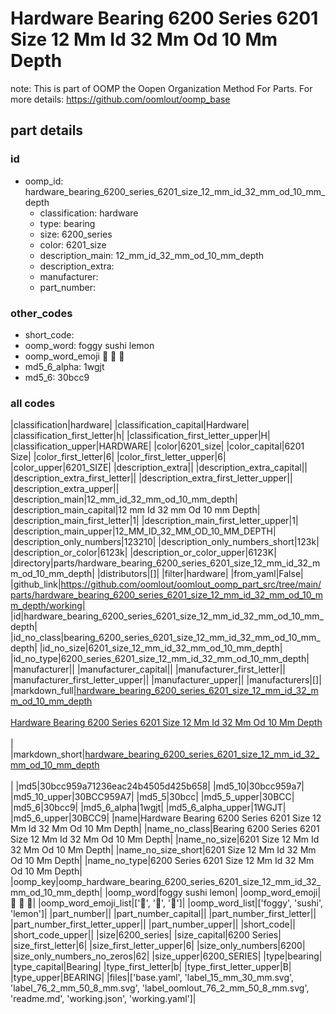 # Hardware Bearing 6200 Series 6201 Size 12 Mm Id 32 Mm Od 10 Mm Depth  

note: This is part of OOMP the Oopen Organization Method For Parts. For more details: https://github.com/oomlout/oomp_base

##  part details





### id
* oomp_id: hardware_bearing_6200_series_6201_size_12_mm_id_32_mm_od_10_mm_depth
  * classification: hardware
  * type: bearing
  * size: 6200_series
  * color: 6201_size
  * description_main: 12_mm_id_32_mm_od_10_mm_depth
  * description_extra: 
  * manufacturer: 
  * part_number: 

### other_codes
* short_code: 
* oomp_word: foggy sushi lemon
* oomp_word_emoji :foggy: :sushi: :lemon:
* md5_6_alpha: 1wgjt
* md5_6: 30bcc9

### all codes 
|classification|hardware|
|classification_capital|Hardware|
|classification_first_letter|h|
|classification_first_letter_upper|H|
|classification_upper|HARDWARE|
|color|6201_size|
|color_capital|6201 Size|
|color_first_letter|6|
|color_first_letter_upper|6|
|color_upper|6201_SIZE|
|description_extra||
|description_extra_capital||
|description_extra_first_letter||
|description_extra_first_letter_upper||
|description_extra_upper||
|description_main|12_mm_id_32_mm_od_10_mm_depth|
|description_main_capital|12 mm Id 32 mm Od 10 mm Depth|
|description_main_first_letter|1|
|description_main_first_letter_upper|1|
|description_main_upper|12_MM_ID_32_MM_OD_10_MM_DEPTH|
|description_only_numbers|123210|
|description_only_numbers_short|123k|
|description_or_color|6123k|
|description_or_color_upper|6123K|
|directory|parts/hardware_bearing_6200_series_6201_size_12_mm_id_32_mm_od_10_mm_depth|
|distributors|[]|
|filter|hardware|
|from_yaml|False|
|github_link|https://github.com/oomlout/oomlout_oomp_part_src/tree/main/parts/hardware_bearing_6200_series_6201_size_12_mm_id_32_mm_od_10_mm_depth/working|
|id|hardware_bearing_6200_series_6201_size_12_mm_id_32_mm_od_10_mm_depth|
|id_no_class|bearing_6200_series_6201_size_12_mm_id_32_mm_od_10_mm_depth|
|id_no_size|6201_size_12_mm_id_32_mm_od_10_mm_depth|
|id_no_type|6200_series_6201_size_12_mm_id_32_mm_od_10_mm_depth|
|manufacturer||
|manufacturer_capital||
|manufacturer_first_letter||
|manufacturer_first_letter_upper||
|manufacturer_upper||
|manufacturers|[]|
|markdown_full|[hardware_bearing_6200_series_6201_size_12_mm_id_32_mm_od_10_mm_depth](https://github.com/oomlout/oomlout_oomp_part_src/tree/main/parts/hardware_bearing_6200_series_6201_size_12_mm_id_32_mm_od_10_mm_depth/working)<br>[](https://github.com/oomlout/oomlout_oomp_part_src/tree/main/parts/hardware_bearing_6200_series_6201_size_12_mm_id_32_mm_od_10_mm_depth/working)<br>[Hardware Bearing 6200 Series 6201 Size 12 Mm Id 32 Mm Od 10 Mm Depth](https://github.com/oomlout/oomlout_oomp_part_src/tree/main/parts/hardware_bearing_6200_series_6201_size_12_mm_id_32_mm_od_10_mm_depth/working)<br><br>|
|markdown_short|[hardware_bearing_6200_series_6201_size_12_mm_id_32_mm_od_10_mm_depth](https://github.com/oomlout/oomlout_oomp_part_src/tree/main/parts/hardware_bearing_6200_series_6201_size_12_mm_id_32_mm_od_10_mm_depth/working)<br><br>|
|md5|30bcc959a71236eac24b4505d425b658|
|md5_10|30bcc959a7|
|md5_10_upper|30BCC959A7|
|md5_5|30bcc|
|md5_5_upper|30BCC|
|md5_6|30bcc9|
|md5_6_alpha|1wgjt|
|md5_6_alpha_upper|1WGJT|
|md5_6_upper|30BCC9|
|name|Hardware Bearing 6200 Series 6201 Size 12 Mm Id 32 Mm Od 10 Mm Depth|
|name_no_class|Bearing 6200 Series 6201 Size 12 Mm Id 32 Mm Od 10 Mm Depth|
|name_no_size|6201 Size 12 Mm Id 32 Mm Od 10 Mm Depth|
|name_no_size_short|6201 Size 12 Mm Id 32 Mm Od 10 Mm Depth|
|name_no_type|6200 Series 6201 Size 12 Mm Id 32 Mm Od 10 Mm Depth|
|oomp_key|oomp_hardware_bearing_6200_series_6201_size_12_mm_id_32_mm_od_10_mm_depth|
|oomp_word|foggy sushi lemon|
|oomp_word_emoji|:foggy: :sushi: :lemon:|
|oomp_word_emoji_list|[':foggy:', ':sushi:', ':lemon:']|
|oomp_word_list|['foggy', 'sushi', 'lemon']|
|part_number||
|part_number_capital||
|part_number_first_letter||
|part_number_first_letter_upper||
|part_number_upper||
|short_code||
|short_code_upper||
|size|6200_series|
|size_capital|6200 Series|
|size_first_letter|6|
|size_first_letter_upper|6|
|size_only_numbers|6200|
|size_only_numbers_no_zeros|62|
|size_upper|6200_SERIES|
|type|bearing|
|type_capital|Bearing|
|type_first_letter|b|
|type_first_letter_upper|B|
|type_upper|BEARING|
|files|['base.yaml', 'label_15_mm_30_mm.svg', 'label_76_2_mm_50_8_mm.svg', 'label_oomlout_76_2_mm_50_8_mm.svg', 'readme.md', 'working.json', 'working.yaml']|
